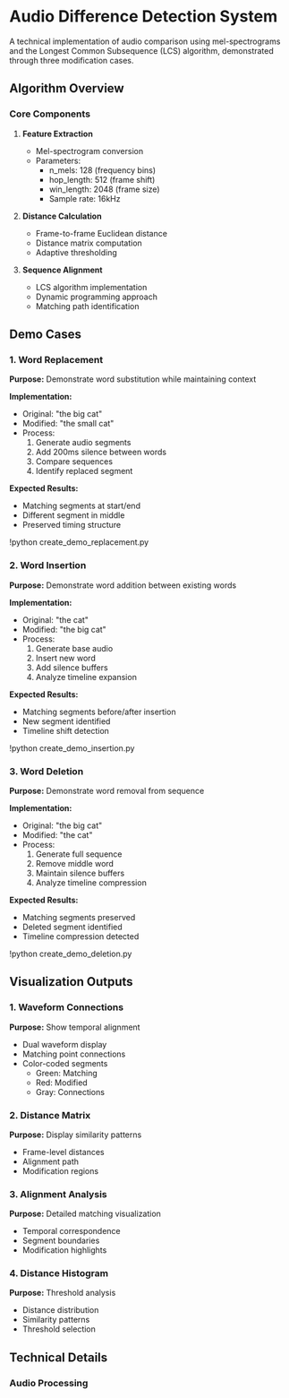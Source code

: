 # Audio Difference Detection System

A technical implementation of audio comparison using mel-spectrograms and the Longest Common Subsequence (LCS) algorithm, demonstrated through three modification cases.

## Algorithm Overview

### Core Components

1. **Feature Extraction**
   - Mel-spectrogram conversion
   - Parameters:
     - n_mels: 128 (frequency bins)
     - hop_length: 512 (frame shift)
     - win_length: 2048 (frame size)
     - Sample rate: 16kHz

2. **Distance Calculation**
   - Frame-to-frame Euclidean distance
   - Distance matrix computation
   - Adaptive thresholding

3. **Sequence Alignment**
   - LCS algorithm implementation
   - Dynamic programming approach
   - Matching path identification

## Demo Cases

### 1. Word Replacement
**Purpose:** Demonstrate word substitution while maintaining context

**Implementation:**
- Original: "the big cat"
- Modified: "the small cat"
- Process:
  1. Generate audio segments
  2. Add 200ms silence between words
  3. Compare sequences
  4. Identify replaced segment

**Expected Results:**
- Matching segments at start/end
- Different segment in middle
- Preserved timing structure

!python create_demo_replacement.py

### 2. Word Insertion
**Purpose:** Demonstrate word addition between existing words

**Implementation:**
- Original: "the cat"
- Modified: "the big cat"
- Process:
  1. Generate base audio
  2. Insert new word
  3. Add silence buffers
  4. Analyze timeline expansion

**Expected Results:**
- Matching segments before/after insertion
- New segment identified
- Timeline shift detection

!python create_demo_insertion.py

### 3. Word Deletion
**Purpose:** Demonstrate word removal from sequence

**Implementation:**
- Original: "the big cat"
- Modified: "the cat"
- Process:
  1. Generate full sequence
  2. Remove middle word
  3. Maintain silence buffers
  4. Analyze timeline compression

**Expected Results:**
- Matching segments preserved
- Deleted segment identified
- Timeline compression detected

!python create_demo_deletion.py 

## Visualization Outputs

### 1. Waveform Connections
**Purpose:** Show temporal alignment
- Dual waveform display
- Matching point connections
- Color-coded segments
  - Green: Matching
  - Red: Modified
  - Gray: Connections

### 2. Distance Matrix
**Purpose:** Display similarity patterns
- Frame-level distances
- Alignment path
- Modification regions

### 3. Alignment Analysis
**Purpose:** Detailed matching visualization
- Temporal correspondence
- Segment boundaries
- Modification highlights

### 4. Distance Histogram
**Purpose:** Threshold analysis
- Distance distribution
- Similarity patterns
- Threshold selection

## Technical Details

### Audio Processing
